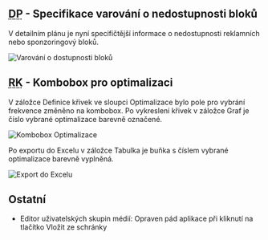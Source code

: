 ﻿---
categories: [fenix]
layout: fenix
---
## <abbr title="Detailní plán">DP</abbr> - Specifikace varování o nedostupnosti bloků
V detailním plánu je nyní specifičtější informace o nedostupnosti reklamních nebo sponzoringový bloků.

![Varování o dostupnosti bloků]({{site.url}}/data/blokyhlaska.jpg "Varování o dostupnosti bloků")

## <abbr title="Reachové křivky">RK</abbr> - Kombobox pro optimalizaci
V záložce Definice křivek ve sloupci Optimalizace bylo pole pro vybrání frekvence změněno na kombobox. Po vykreslení křivek v záložce Graf je číslo vybrané optimalizace barevně označené.

![Kombobox Optimalizace]({{site.url}}/data/rkopti.png "Kombobox Optimalizace")

Po exportu do Excelu v záložce Tabulka je buňka s číslem vybrané optimalizace barevně vyplněná.

![Export do Excelu]({{site.url}}/data/optiexcelhighlight.png "Export do Excelu")

## Ostatní
<ul>
	<li>Editor uživatelských skupin médií: Opraven pád aplikace při kliknutí na tlačítko Vložit ze schránky</li>
</ul>
